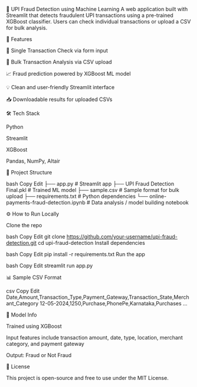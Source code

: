 🚨 UPI Fraud Detection using Machine Learning
A web application built with Streamlit that detects fraudulent UPI transactions using a pre-trained XGBoost classifier. Users can check individual transactions or upload a CSV for bulk analysis.

🧠 Features

🧾 Single Transaction Check via form input

📄 Bulk Transaction Analysis via CSV upload

📈 Fraud prediction powered by XGBoost ML model

💡 Clean and user-friendly Streamlit interface

📥 Downloadable results for uploaded CSVs



🛠️ Tech Stack

Python

Streamlit

XGBoost

Pandas, NumPy, Altair


📂 Project Structure

bash
Copy
Edit
├── app.py                        # Streamlit app
├── UPI Fraud Detection Final.pkl # Trained ML model
├── sample.csv                    # Sample format for bulk upload
├── requirements.txt              # Python dependencies
└── online-payments-fraud-detection.ipynb # Data analysis / model building notebook


⚙️ How to Run Locally

Clone the repo

bash
Copy
Edit
git clone https://github.com/your-username/upi-fraud-detection.git
cd upi-fraud-detection
Install dependencies

bash
Copy
Edit
pip install -r requirements.txt
Run the app

bash
Copy
Edit
streamlit run app.py


📊 Sample CSV Format

csv
Copy
Edit
Date,Amount,Transaction_Type,Payment_Gateway,Transaction_State,Merchant_Category
12-05-2024,1250,Purchase,PhonePe,Karnataka,Purchases
...


🧠 Model Info

Trained using XGBoost

Input features include transaction amount, date, type, location, merchant category, and payment gateway

Output: Fraud or Not Fraud



📄 License

This project is open-source and free to use under the MIT License.

